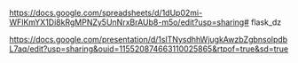 https://docs.google.com/spreadsheets/d/1dUp02mi-WFlKmYX1Di8kRgMPNZy5UnNrxBrAUb8-m5o/edit?usp=sharing# flask_dz

https://docs.google.com/presentation/d/1slTNysdhhWjugkAwzbZgbnsolpdbL7aq/edit?usp=sharing&ouid=115520874663110025865&rtpof=true&sd=true
